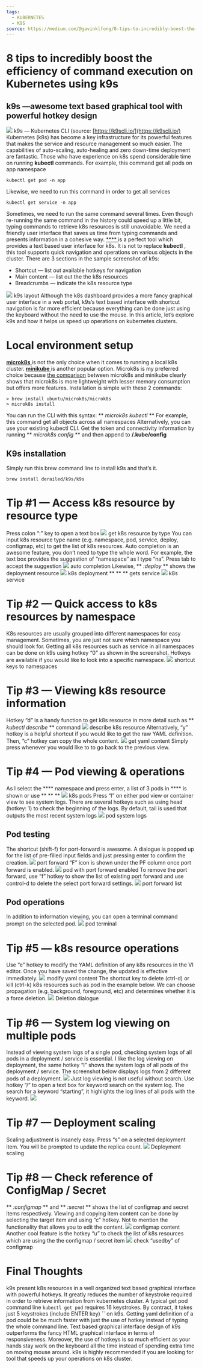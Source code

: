 ```yaml
---
tags:
  - KUBERNETES
  - K9S
source: https://medium.com/@gavinklfong/8-tips-to-incredibly-boost-the-efficiency-of-command-execution-on-kubernetes-using-k9s-a515a90a3a27
---
```





# 8 tips to incredibly boost the efficiency of command execution on Kubernetes using k9s



## k9s —awesome text based graphical tool with powerful hotkey design

![](https://miro.medium.com/v2/resize:fit:700/1*LCKauT3SLTeRoG1IKla4mw.png) k9s — Kubernetes CLI (source:  [https://k9scli.io/](https://k9scli.io/) 
Kubernetes (k8s) has become a key infrastructure for its powerful features that makes the service and resource management so much easier. The capabilities of auto-scaling, auto-healing and zero down-time deployment are fantastic.
Those who have experience on k8s spend considerable time on running  **kubectl**  commands.
For example, this command get all pods on app namespace

```
kubectl get pod -n app
```


Likewise, we need to run this command in order to get all services

```
kubectl get service -n app
```


Sometimes, we need to run the same command several times. Even though re-running the same command in the history could speed up a little bit, typing commands to retrieve k8s resources is still unavoidable.
We need a friendly user interface that saves us time from typing commands and presents information in a cohesive way.
 [ ****  ](https://k9scli.io/) is a perfect tool which provides a text based user interface for k8s. It is not to replace  **kubectl** , this tool supports quick navigation and operations on various objects in the cluster.
There are 3 sections in the sample screenshot of k9s:
- Shortcut — list out available hotkeys for navigation
- Main content — list out the the k8s resources
- Breadcrumbs — indicate the k8s resource type

![](https://miro.medium.com/v2/resize:fit:700/0*iWvk84WGFMdHSvDd) k9s layout
Although the k8s dashboard provides a more fancy graphical user interface in a web portal, k9s’s text based interface with shortcut navigation is far more efficient because everything can be done just using the keyboard without the need to use the mouse.
In this article, let’s explore k9s and how it helps us speed up operations on kubernetes clusters.


# Local environment setup

 [ **microk8s**  ](https://microk8s.io/) is not the only choice when it comes to running a local k8s cluster.  [ **minikube**  ](https://minikube.sigs.k8s.io/docs/) is another popular option. Microk8s is my preferred choice because  [the comparison](https://microk8s.io/compare)  between microk8s and minikube clearly shows that microk8s is more lightweight with lesser memory consumption but offers more features.
Installation is simple with these 2 commands:

```
> brew install ubuntu/microk8s/microk8s
> microk8s install
```


You can run the CLI with this syntax:  ** *microk8s kubectl <command>* **  For example, this command get all objects across all namespaces
Alternatively, you can use your existing kubectl CLI. Get the token and connectivity information by running  ** *microk8s config* **  and then append to  **<your home directory>/.kube/config** 


## K9s installation

Simply run this brew command line to install k9s and that’s it.

```
brew install derailed/k9s/k9s
```




# Tip #1 — Access k8s resource by resource type

Press colon “:” key to open a text box
![](https://miro.medium.com/v2/resize:fit:547/0*ENhagtVwqM0Qh_YR) get k8s resource by type
You can input k8s resource type name (e.g. namespace, pod, service, deploy, configmap, etc) to get the list of k8s resources.
Auto completion is an awesome feature, you don’t need to type the whole word. For example, the text box provides the suggestion of “namespace” as I type “na”. Press tab to accept the suggestion
![](https://miro.medium.com/v2/resize:fit:459/0*MGHBf8wghq-5UCkR) auto completion
Likewise,  ** *:deploy* **  shows the deployment resource
![](https://miro.medium.com/v2/resize:fit:700/0*3XvB3xzEN7NTJWTD) k8s deployment
 ** ** **  gets service
![](https://miro.medium.com/v2/resize:fit:700/0*JgC-KBtDuU0UTyJg) k8s service


# Tip #2 — Quick access to k8s resources by namespace

K8s resources are usually grouped into different namespaces for easy management. Sometimes, you are just not sure which namespace you should look for. Getting all k8s resources such as service in all namespaces can be done on k9s using hotkey “0” as shown in the screenshot.
Hotkeys are available if you would like to look into a specific namespace.
![](https://miro.medium.com/v2/resize:fit:700/0*YGWtLg-J9DJHbv8C) shortcut keys to namespaces


# Tip #3 — Viewing k8s resource information

Hotkey “d” is a handy function to get k8s resource in more detail such as  ** *kubectl describe* **  command
![](https://miro.medium.com/v2/resize:fit:700/0*AzbUZ8YWdm_2EQ9m) describe k8s resource
Alternatively, “y” hotkey is a helpful shortcut if you would like to get the raw YAML definition. Then, “c” hotkey can copy the whole content.
![](https://miro.medium.com/v2/resize:fit:700/0*TvcqRCNrXqaCVmpG) get yaml content
Simply press <Esc> whenever you would like to to go back to the previous view.


# Tip #4 — Pod viewing & operations

As I select the  ****  namespace and press enter, a list of 3 pods in  ****  is shown or use  ** ** ** 
![](https://miro.medium.com/v2/resize:fit:700/0*PX_PXv_bJsPxSpgM) k8s pods
Press “l” on either pod view or container view to see system logs. There are several hotkeys such as using head (hotkey: 1) to check the beginning of the logs. By default, tail is used that outputs the most recent system logs
![](https://miro.medium.com/v2/resize:fit:700/0*94i1N2UbIIRNy-dx) pod system logs


## Pod testing

The shortcut (shift-f) for port-forward is awesome. A dialogue is popped up for the list of pre-filled input fields and just pressing enter to confirm the creation.
![](https://miro.medium.com/v2/resize:fit:700/0*L6a2OWt0yVzbqFcr) port forward
“F” icon is shown under the PF column once port forward is enabled.
![](https://miro.medium.com/v2/resize:fit:461/0*bGddWgwXp_gzuHKP) pod with port forward enabled
To remove the port forward, use “f” hotkey to show the list of existing port forward and use control-d to delete the select port forward settings.
![](https://miro.medium.com/v2/resize:fit:700/0*Qx2O87l7ynuVkBfE) port forward list


## Pod operations

In addition to information viewing, you can open a terminal command prompt on the selected pod.
![](https://miro.medium.com/v2/resize:fit:639/0*0gp6ZmoW2LcXhBpr) pod terminal


# Tip #5 — k8s resource operations

Use “e” hotkey to modify the YAML definition of any k8s resources in the VI editor. Once you have saved the change, the updated is effective immediately.
![](https://miro.medium.com/v2/resize:fit:700/0*B7CouFvxj70UiSZr) modify yaml content
The shortcut key to delete (ctrl-d) or kill (ctrl-k) k8s resources such as pod in the example below. We can choose propagation (e.g. background, foreground, etc) and determines whether it is a force deletion.
![](https://miro.medium.com/v2/resize:fit:700/0*CKqFMTVHDIUlhAUQ) Deletion dialogue


# Tip #6 — System log viewing on multiple pods

Instead of viewing system logs of a single pod, checking system logs of all pods in a deployment / service is essential.
I like the log viewing on deployment, the same hotkey “l” shows the system logs of all pods of the deployment / service.
The screenshot below displays logs from 2 different pods of a deployment.
![](https://miro.medium.com/v2/resize:fit:620/0*EM-i4Odx92YN0xeK) 
Just log viewing is not useful without search. Use hotkey “/” to open a text box for keyword search on the system log.
The search for a keyword “starting”, it highlights the log lines of all pods with the keyword.
![](https://miro.medium.com/v2/resize:fit:700/0*Quro1DlIdfMdqz-d) 


# Tip #7 — Deployment scaling

Scaling adjustment is insanely easy. Press “s” on a selected deployment item. You will be prompted to update the replica count.
![](https://miro.medium.com/v2/resize:fit:635/0*FrH72LxqTsCZ7QJ2) Deployment scaling


# Tip #8 — Check reference of ConfigMap / Secret

 ** *:configmap* **  and  ** *:secret* **  shows the list of configmap and secret items respectively.
Viewing and copying item content can be done by selecting the target item and using “c” hotkey. Not to mention the functionality that allows you to edit the content.
![](https://miro.medium.com/v2/resize:fit:700/0*_dGxF6qzANG3LDJq) configmap content
Another cool feature is the hotkey “u” to check the list of k8s resources which are using the the configmap / secret item
![](https://miro.medium.com/v2/resize:fit:700/0*SPASlxg4dKzGhZD9) check “usedby” of configmap


# Final Thoughts

k9s present k8s resources in a well organized text based graphical interface with powerful hotkeys. It greatly reduces the number of keystroke required in order to retrieve information from kubernetes cluster.
A typical get pod command line  `kubectl get pod`  requires 16 keystrokes. By contract, it takes just 5 keystrokes (include ENTER key)  ``  on k9s. Getting yaml definition of a pod could be be much faster with just the use of hotkey instead of typing the whole command line.
Text based graphical interface design of k9s outperforms the fancy HTML graphical interface in terms of responsiveness. Moreover, the use of hotkeys is so much efficient as your hands stay work on the keyboard all the time instead of spending extra time on moving mouse around.
k9s is highly recommended if you are looking for tool that speeds up your operations on k8s cluster.